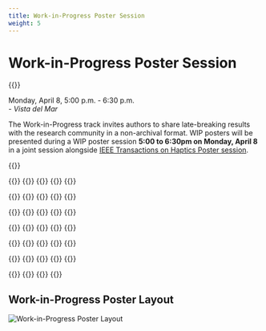 ```yaml
---
title: Work-in-Progress Poster Session
weight: 5
---
```


# Work-in-Progress Poster Session

{{<simpleLastUpdate date="March 21, 2024">}}

Monday, April 8, 5:00 p.m. - 6:30 p.m.  
*- Vista del Mar*  

The Work-in-Progress track invites authors to share late-breaking results with the research community in a non-archival format. WIP posters will be presented during a WIP poster session **5:00 to 6:30pm on Monday, April 8** in a joint session alongside [IEEE Transactions on Haptics Poster session](../toh-posters).


{{<programTable>}}

{{<programEntry id="WIP1" title="Pneumatactor Arrays for High Frequency Vibrotactile Feedback" author="Anway Pimpalkar, Preshit Ameta, Ahan Dalia, Jiaxi Zhang, Jeremy D. Brown">}}
{{<programEntry id="WIP2" title="Advancing Hand Rehabilitation: A Novel 3D-Printed Soft Pneumatic Glove for Enhanced Mixed Reality Interaction" author="Shaopeng Jiang, Qihang Li, Lingyun Di, Yaqian Chen, Wenpeng Wang, Jeremy D. Brown">}}
{{<programEntry id="WIP3" title="HapKnob - A Motorized Shape-Changing Haptic Knob Interface" author="Zhili Gong, Zitong Wei, Jeremy D. Brown">}}
{{<programEntry id="WIP4" title="A Multimodality Haptic Feedback Device for Visual-Haptic Acuity Development in Robotic Minimally Invasive Surgery Training" author="Sergio Machaca, Jeremy D. Brown">}}
{{<programEntry id="WIP5" title="Quantifying Haptic Quality: External Measurements Match Expert Assessments of Stiffness Rendering Across Devices" author="Farimah Fazlollahi, Hasti Seifi, Giulia Ballardini, Zahra Taghizadeh, Andrew Schulz, Karon E. MacLean, Katherine J. Kuchenbecker ">}}

{{<programEntry id="WIP6" title="Developing a Modular Toolkit for Rapid Prototyping of Wearable Vibrotactile Haptic Harness" author="Sandeep Kollannur, Katherine Robertson, Heather Culbertson">}}
{{<programEntry id="WIP7" title="Can I Pet Your Robot? Incorporating Capacitive Touch Sensing into a Soft Socially Assistive Robot Platform" author="Amy O'Connell, Bailey Cislowski, Heather Culbertson, Maja Mataric">}}
{{<programEntry id="WIP8" title="Robotic Manipulation Skill Learning from Multimodal Touch: An Evaluation on Pick-Place-Insert Tasks" author="Shihan Lu, Karl Pertsch, Heather Culbertson">}}
{{<programEntry id="WIP9" title="Robot-Assisted Button Fastening Using Touch" author="Huajing Zhao, Veronica J. Santos">}}
{{<programEntry id="WIP10" title="Evaluating the Benefits of Variable Transmissions in Body-Powered Prosthetic Grasping" author="Michael E. Abbott, Andrew I.W. McPherson, Hannah S. Stuart">}}

{{<programEntry id="WIP11" title="Incidental and Referred Haptic Feedback in the Digital Extenders" author="Dennis Butts, Dawson Durr, R. Lyle Hood, Emma Treadway">}}
{{<programEntry id="WIP12" title="Spatial Summation of Localized Pressure for Haptic Sensory Prostheses" author="Sreela Kodali, Cihualpilli Camino Cruz, Thomas C. Bulea, Kevin S. Rao, Diana Bharucha-Goebel, Alexander T. Chesler, Carsten G. Bönnemann, Allison M. Okamura">}}
{{<programEntry id="WIP13" title="Design and Testing of a Robotic Apparatus to Characterize Sensitivity to Deep Pressure Stimuli" author="Kevin S. Rao, Allison M. Okamura, Sreela Kodali, Alexander Chesler, Diana Bharucha-Goebel, Carsten G. Bönnemann, Thomas C. Bulea">}}
{{<programEntry id="WIP14" title="Real-Time Vibrotactile Feedback Based on Tool Movement Smoothness for Endovascular Surgical Skill Training" author="Lianne R. Johnson, Elyse D. Z. Chase, Michael D. Byrne, Marcia K. O'Malley">}}
{{<programEntry id="WIP15" title="Load Bearing ``Finger Trap'' Sleeve: A Weight Perception Case Study" author="Wilson O. Torres, Hannah S. Stuart">}}

{{<programEntry id="WIP16" title="Textural 'Marriage': Tactile Pairing Principals for Everyday Materials" author="Takumi Yokosaka">}}
{{<programEntry id="WIP17" title="Transverse Component of Local Motion Does Not Affect Magnitude of Perceived Speed of Tactile Global Motion" author="Yusuke Ujitoko, Yuko Takenaka, Koichi Hirota">}}
{{<programEntry id="WIP18" title="Fingertip Biomechanics Influence the Grip-To-Load Force Ratio Adjustments to Friction" author="Ismail Devecioglu, Raiyaan Ruhi, Naqash Afzal, Alastair J. Loutit, Alwin So, Michaël Wiertlewski, Richard M. Vickery, Ingvars Birznieks">}}
{{<programEntry id="WIP19" title="Intracortical Microstimulation of the Human Somatosensory Cortex Can Evoke a Variety of Long-Term Electrode-Specific Tactile Qualities" author="Cecile S. Verbaarschot, Vahagn Karapetyan, Christopher L. Hughes, Charles M. Greenspon, Sliman J. Bensmaia, Robert A. Gaunt">}}
{{<programEntry id="WIP20" title="Democratizing Arm Proprioception Assessment with a Webcam" author="Guillem Cornella, David J. Reinkensmeyer">}}

{{<programEntry id="WIP21" title="Why Don't We Know Where Our Fingers Are? A Large-Scale Finger Proprioception Experiment" author="Caitlin Callaghan, David J. Reinkensmeyer">}}
{{<programEntry id="WIP22" title="A Novel Robotic Thumb Proprioception Assessment Reveals Thumb Localization Is Coarse, Biased, and Rapidly Modified by Experience" author="Luis Garcia-Fernandez, Andria J. Farrens, Christopher A. Johnson, Joel C. Perry, Eric T. Wolbrecht, David J. Reinkensmeyer">}}
{{<programEntry id="WIP23" title="Can the Sense of Heaviness Be Altered to Feel Lighter through Tendon Vibration?" author="Keigo Ushiyama, Hiroyuki Kajimoto">}}
{{<programEntry id="WIP24" title="Food Texture Augmentation Using a Smartphone Squeezing in Hand and Vibration" author="Izumi Mizoguchi, Hiroyuki Kajimoto">}}
{{<programEntry id="WIP25" title="Electrostatic and Electrotactile Presentation Using Low Voltage Electrical Stimulation" author="Hiroyuki Kajimoto">}}

{{<programEntry id="WIP26" title="Estimation Method of Cathodic Electrotactile Stimulation Current Using Pre-Pulse Skin Impedances" author="Vibol Yem, Yasushi Ikei, Hiroyuki Kajimoto">}}
{{<programEntry id="WIP27" title="Electrotactile Frequency Perception Does Not Use a Winner-Take-All Mechanism" author="Alwin So, Hiroyuki Kajimoto, Edward Crawford, Richard Vickery, Ingvars Birznieks">}}
{{<programEntry id="WIP28" title="Design of Sleeve-Type Force Myography System Utilizing Thin Flexible Force Sensor Using Weaved Optical Fiber" author="Chongyoung Chung, Heeju Mun, S. Farokh Atashzar, Ki-Uk Kyung">}}
{{<programEntry id="WIP29" title="Exploring Shared Grasping Experiences in Virtual Reality" author="Pijuan Yu, Rebecca F. Friesen">}}
{{<programEntry id="WIP30" title="Local Maxima Transforming Method for Interacting with Deformable Linear Objects Using Mid-Air Haptics" author="Gyuna Lim, Jinah Park">}}

{{<programEntry id="WIP31" title="Haptic Feedback During Movement Requires Personalized Compensation" author="Doris Xu, Lizzette Corrales, Sarah S. Hawes, Cara M. Nunez">}}
{{<programEntry id="WIP32" title="Uncoupled Stability of Haptic Simulation Systems with Deformable Virtual Environments" author="Seanna M. Oliver, Leonam D. Pecly, Keyvan Hashtrudi-Zaad">}}
{{<programEntry id="WIP33" title="Novel Compensation for Packet Loss with Safety Penalty Toward Haptic Teleoperation" author="Yu Yeh, Vineeth S. Varma, Salah E. Elayoubi">}}
{{<programEntry id="WIP34" title="Preliminary Evaluation of Ultrasound-Driven Thermal-Mechanical Passive Haptic Display Using Acoustic Material and Lever Mechanism" author="Tao Morisaki">}}

## Work-in-Progress Poster Layout

![Work-in-Progress Poster Layout](/img/hs2024_Posters-layout.png)
